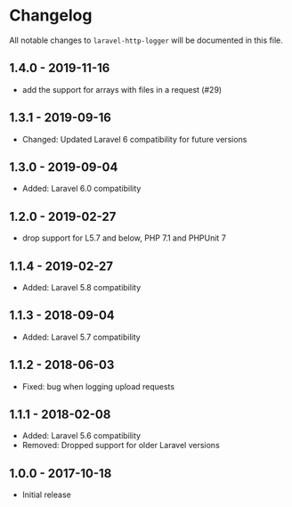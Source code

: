 # Changelog

All notable changes to `laravel-http-logger` will be documented in this file.

## 1.4.0 - 2019-11-16
- add the support for arrays with files in a request (#29)

## 1.3.1 - 2019-09-16
- Changed: Updated Laravel 6 compatibility for future versions

## 1.3.0 - 2019-09-04
- Added: Laravel 6.0 compatibility

## 1.2.0 - 2019-02-27
- drop support for L5.7 and below, PHP 7.1 and PHPUnit 7

## 1.1.4 - 2019-02-27
- Added: Laravel 5.8 compatibility

## 1.1.3 - 2018-09-04
- Added: Laravel 5.7 compatibility

## 1.1.2 - 2018-06-03
- Fixed: bug when logging upload requests

## 1.1.1 - 2018-02-08
- Added: Laravel 5.6 compatibility
- Removed: Dropped support for older Laravel versions

## 1.0.0 - 2017-10-18
- Initial release
